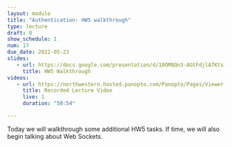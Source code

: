 ```yaml
---
layout: module
title: "Authentication: HW5 walkthrough"
type: lecture
draft: 0
show_schedule: 1
num: 17
due_date: 2022-05-23
slides:
   - url: https://docs.google.com/presentation/d/18OM8Qn3-AGtFdjlA7Kts-XcVciaCQ0ASzDtrYSnBXPQ/edit?usp=sharing
     title: HW5 Walkthrough
videos: 
   - url: https://northwestern.hosted.panopto.com/Panopto/Pages/Viewer.aspx?id=67b2a563-9046-4c5b-9b11-ae9e012883b8
     title: Recorded Lecture Video
     live: 1
     duration: "50:54"

---
```


Today we will walkthrough some additional HW5 tasks. If time, we will also begin talking about Web Sockets.